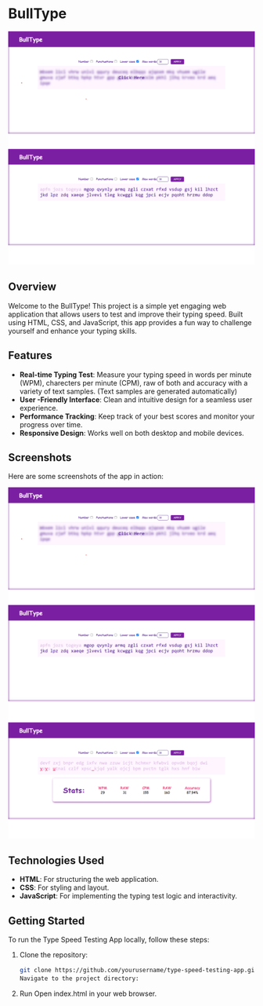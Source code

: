 # BullType
>
![Bull type home page](images/bulltype-1.png)
![Bull type in working](images/bull-type-2.png)

## Overview

Welcome to the BullType! This project is a simple yet engaging web application that allows users to test and improve their typing speed. Built using HTML, CSS, and JavaScript, this app provides a fun way to challenge yourself and enhance your typing skills.

## Features

- **Real-time Typing Test**: Measure your typing speed in words per minute (WPM), charecters per minute (CPM), raw of both and accuracy with a variety of text samples. (Text samples are generated automatically)
- **User -Friendly Interface**: Clean and intuitive design for a seamless user experience.
- **Performance Tracking**: Keep track of your best scores and monitor your progress over time.
- **Responsive Design**: Works well on both desktop and mobile devices.

## Screenshots

Here are some screenshots of the app in action:

![home page](images/bulltype-1.png)
![Typing](images/bull-type-2.png)
![Results](images/bull-type-results.png)

## Technologies Used

- **HTML**: For structuring the web application.
- **CSS**: For styling and layout.
- **JavaScript**: For implementing the typing test logic and interactivity.

## Getting Started

To run the Type Speed Testing App locally, follow these steps:

1. Clone the repository:
   ```bash
   git clone https://github.com/yourusername/type-speed-testing-app.git
   Navigate to the project directory:

2. Run
    Open index.html in your web browser.
